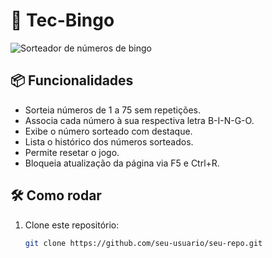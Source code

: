 # 🎱 Tec-Bingo
![Sorteador de números de bingo](./imagem.jpg)

## 📦 Funcionalidades
- Sorteia números de 1 a 75 sem repetições.
- Associa cada número à sua respectiva letra B-I-N-G-O.
- Exibe o número sorteado com destaque.
- Lista o histórico dos números sorteados.
- Permite resetar o jogo.
- Bloqueia atualização da página via F5 e Ctrl+R.

## 🛠️ Como rodar
1. Clone este repositório:
   ```bash
   git clone https://github.com/seu-usuario/seu-repo.git
